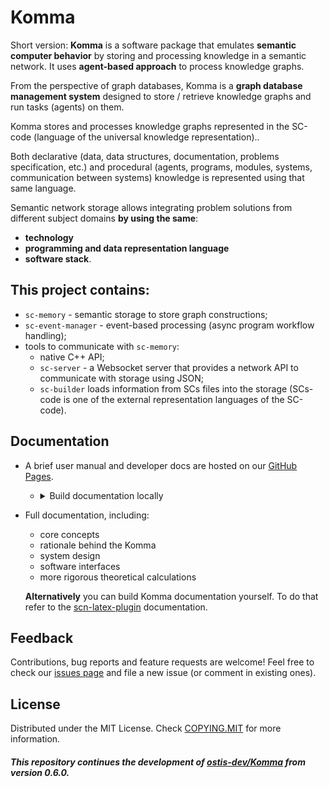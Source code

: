 # Komma

Short version: **Komma** is a software package that emulates **semantic computer behavior** by storing and processing knowledge in a semantic network. It uses **agent-based approach** to process knowledge graphs.

From the perspective of graph databases, Komma is a **graph database management system** designed to store / retrieve knowledge graphs and run tasks (agents) on them.

Komma stores and processes knowledge graphs represented in the SC-code (language of the universal knowledge representation)..

Both declarative (data, data structures, documentation, problems specification, etc.) and procedural (agents, programs, modules, systems, communication between systems) knowledge is represented using that same language.

Semantic network storage allows integrating problem solutions from different subject domains **by using the same**:

- **technology**
- **programming and data representation language**
- **software stack**.


## This project contains:

- `sc-memory` - semantic storage to store graph constructions;
- `sc-event-manager` - event-based processing (async program workflow handling);
- tools to communicate with `sc-memory`:
  - native C++ API;
  - `sc-server` - a Websocket server that provides a network API to communicate with storage using JSON;
  - `sc-builder` loads information from SCs files into the storage (SCs-code is one of the external representation languages of the SC-code).

## Documentation

- A brief user manual and developer docs are hosted on our [GitHub Pages](https://lindy-son98.github.io/Komma).
  - <details>
      <summary>Build documentation locally</summary>

    ```sh
    # make sure you're using python 3.12
    pip3 install mkdocs mkdocs-material
    mkdocs serve
    # and open http://127.0.0.1:8002/ in your browser
    ```
    </details>
- Full documentation, including:

  - core concepts
  - rationale behind the Komma
  - system design
  - software interfaces
  - more rigorous theoretical calculations


  **Alternatively** you can build Komma documentation yourself. To do that refer to the [scn-latex-plugin](https://github.com/lindy-son98/scn-latex-plugin) documentation.

## Feedback

Contributions, bug reports and feature requests are welcome!
Feel free to check our [issues page](https://github.com/lindy-son98/Komma/issues) and file a new issue (or comment in existing ones).

## License

Distributed under the MIT License. Check [COPYING.MIT](COPYING.MIT) for more information.

##### _This repository continues the development of [ostis-dev/Komma](https://github.com/ostis-dev/Komma) from version 0.6.0._
